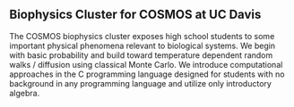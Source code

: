 Biophysics Cluster for COSMOS at UC Davis
-----------------------------------------

The COSMOS biophysics cluster exposes high school students
to some important physical phenomena relevant to biological 
systems. We begin with basic probability and build toward
temperature dependent random walks / diffusion using classical
Monte Carlo.  We introduce computational approaches in the 
C programming language designed for students with no background
in any programming language and utilize only introductory algebra.

